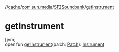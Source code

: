//[cache](../../../index.md)/[com.sun.media](../index.md)/[SF2Soundbank](index.md)/[getInstrument](get-instrument.md)

# getInstrument

[jvm]\
open fun [getInstrument](get-instrument.md)(patch: [Patch](https://docs.oracle.com/javase/8/docs/api/javax/sound/midi/Patch.html)): [Instrument](https://docs.oracle.com/javase/8/docs/api/javax/sound/midi/Instrument.html)
